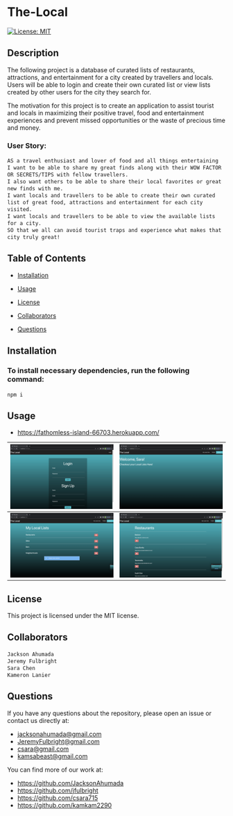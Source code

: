 # The-Local

[![License: MIT](https://img.shields.io/badge/License-MIT-yellow.svg)](https://opensource.org/licenses/MIT)

## Description

The following project is a database of curated lists of restaurants, attractions, and entertainment for a city created by travellers and locals. Users will be able to login and create their own curated list or view lists created by other users for the city they search for.

The motivation for this project is to create an application to assist tourist and locals in maximizing their positive travel, food and entertainment experiences and prevent missed opportunities or the waste of precious time and money.

### User Story:

```
AS a travel enthusiast and lover of food and all things entertaining
I want to be able to share my great finds along with their WOW FACTOR OR SECRETS/TIPS with fellow travellers.
I also want others to be able to share their local favorites or great new finds with me.
I want locals and travellers to be able to create their own curated list of great food, attractions and entertainment for each city visited.
I want locals and travellers to be able to view the available lists for a city.
SO that we all can avoid tourist traps and experience what makes that city truly great!
```

## Table of Contents

- [Installation](#installation)

- [Usage](#usage)

- [License](#license)

- [Collaborators](#collaborators)

- [Questions](#questions)

## Installation

### To install necessary dependencies, run the following command:

```
npm i
```

## Usage

- https://fathomless-island-66703.herokuapp.com/

|      ![Login](./assets/images/Login.png)      | ![Profile](./assets/images/Profile.png) |
| :-------------------------------------------: | :-------------------------------------: |
| ![Categories](./assets/images/Categories.png) |   ![Items](./assets/images/Items.png)   |

## License

This project is licensed under the MIT license.

## Collaborators

```
Jackson Ahumada
Jeremy Fulbright
Sara Chen
Kameron Lanier

```

## Questions

If you have any questions about the repository, please open an issue or contact us directly at:

- jacksonahumada@gmail.com
- JeremyFulbright@gmail.com
- csara@gmail.com
- kamsabeast@gmail.com

You can find more of our work at:

- https://github.com/JacksonAhumada
- https://github.com/jfulbright
- https://github.com/csara715
- https://github.com/kamkam2290
